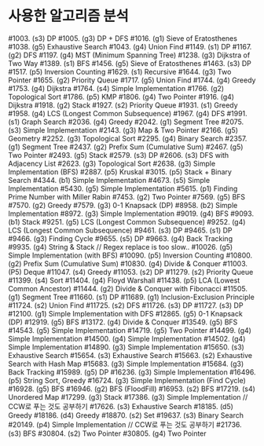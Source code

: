 # 사용한 알고리즘 분석

#1003. (s3) DP
#1005. (g3) DP + DFS
#1016. (g1) Sieve of Eratosthenes
#1038. (g5) Exhaustive Search
#1043. (g4) Union Find
#1149. (s1) DP
#1167. (g2) DFS
#1197. (g4) MST (Minimum Spanning Tree)
#1238. (g3) Dijkstra of Two Way
#1389. (s1) BFS
#1456. (g5) Sieve of Eratosthenes
#1463. (s3) DP
#1517. (p5) Inversion Counting
#1629. (s1) Recursive
#1644. (g3) Two Pointer
#1655. (g2) Priority Queue
#1717. (g5) Union Find
#1744. (g4) Greedy
#1753. (g4) Dijkstra
#1764. (s4) Simple Implementation
#1766. (g2) Topological Sort
#1786. (p5) KMP
#1806. (g4) Two Pointer
#1916. (g4) Dijkstra
#1918. (g2) Stack
#1927. (s2) Priority Queue
#1931. (s1) Greedy
#1958. (g4) LCS (Longest Common Subsequence)
#1967. (g4) DFS
#1991. (s1) Graph Search
#2036. (g4) Greedy
#2042. (g1) Segment Tree
#2075. (s3) Simple Implementation
#2143. (g3) Map & Two Pointer
#2166. (g5) Geometry
#2252. (g3) Topological Sort
#2295. (g4) Binary Search
#2357. (g1) Segment Tree
#2437. (g2) Prefix Sum (Cumulative Sum)
#2467. (g5) Two Pointer
#2493. (g5) Stack
#2579. (s3) DP
#2606. (s3) DFS with Adjacency List
#2623. (g3) Topological Sort
#2638. (g3) Simple Implementation (BFS)
#2887. (p5) Kruskal
#3015. (p5) Stack + Binary Search
#4344. (b1) Simple Implementation
#4673. (s5) Simple Implementation
#5430. (g5) Simple Implementation
#5615. (p1) Finding Prime Number with Miller Rabin
#7453. (g2) Two Pointer
#7569. (g5) BFS
#7570. (g2) Greedy
#7579. (g3) 0-1 Knapsack (DP)
#8958. (b2) Simple Implementation
#8972. (g3) Simple Implementation
#9019. (g4) BFS
#9093. (b1) Stack
#9251. (g5) LCS (Longest Common Subsequence)
#9252. (g4) LCS (Longest Common Subsequence)
#9461. (s3) DP
#9465. (s1) DP
#9466. (g3) Finding Cycle
#9655. (s5) DP
#9663. (g4) Back Tracking
#9935. (g4) String & Stack // Regex replace is too slow..
#10026. (g5) Simple Implementation (with BFS)
#10090. (p5) Inversion Counting
#10800. (g2) Prefix Sum (Cumulative Sum)
#10830. (g4) Divide & Conquer
#11003. (P5) Deque
#11047. (s4) Greedy
#11053. (s2) DP
#11279. (s2) Priority Queue
#11399. (s4) Sort
#11404. (g4) Floyd Warshall
#11438. (p5) LCA (Lowest Common Ancestor)
#11444. (g2) Divide & Conquer with Fibonacci
#11505. (g1) Segment Tree
#11660. (s1) DP
#11689. (g1) Inclusion-Exclusion Principle
#11724. (s2) Union Find
#11725. (s2) DFS
#11726. (s3) DP
#11727. (s3) DP
#12100. (g1) Simple Implementation with DFS
#12865. (g5) 0-1 Knapsack (DP)
#12919. (g5) BFS
#13172. (g4) Divide & Conquer
#13549. (g5) BFS
#14543. (g5) Simple Implementation
#14719. (g5) Two Pointer
#14499. (g4) Simple Implementation
#14500. (g4) Simple Implementation
#14502. (g4) Simple Implementation
#14890. (g3) Simple Implementation
#15650. (s3) Exhaustive Search
#15654. (s3) Exhaustive Search
#15663. (s2) Exhaustive Search with Hash Map
#15683. (g3) Simple Implementation
#15684. (g3) Back Tracking
#15989. (g5) DP
#16236. (g3) Simple Implementation
#16496. (p5) String Sort, Greedy
#16724. (g3) Simple Implementation (Find Cycle)
#16928. (g5) BFS
#16946. (g2) BFS (FloodFill)
#16953. (s2) BFS
#17219. (s4) Unordered Map
#17299. (g3) Stack
#17386. (g3) Simple Implementation // CCW로 푸는 것도 공부하기
#17626. (s3) Exhaustive Search
#18185. (d5) Greedy
#18186. (d4) Greedy
#18870. (s2) Set
#19637. (s3) Binary Search
#20149. (p4) Simple Implementation // CCW로 푸는 것도 공부하기
#21736. (s3) BFS
#30804. (s2) Two Pointer
#30805. (g4) Two Pointer
